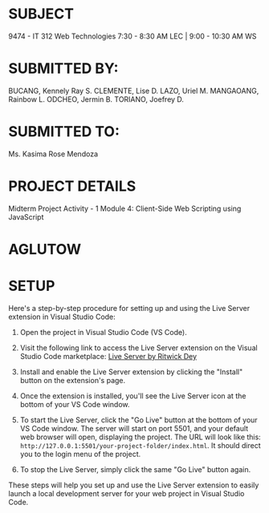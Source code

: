 
# SUBJECT
9474 - IT 312
Web Technologies
7:30 - 8:30 AM LEC | 9:00 - 10:30 AM WS


# SUBMITTED BY:
BUCANG, Kennely Ray S.
CLEMENTE, Lise D.
LAZO, Uriel M.
MANGAOANG, Rainbow L.
ODCHEO, Jermin B.
TORIANO, Joefrey D.


# SUBMITTED TO:
Ms. Kasima Rose Mendoza

# PROJECT DETAILS
Midterm Project Activity - 1
Module 4: Client-Side Web Scripting using JavaScript

# AGLUTOW 


# SETUP
Here's a step-by-step procedure for setting up and using the Live Server extension in Visual Studio Code:

1. Open the project in Visual Studio Code (VS Code).

2. Visit the following link to access the Live Server extension on the Visual Studio Code marketplace: [Live Server by Ritwick Dey](https://marketplace.visualstudio.com/items?itemName=ritwickdey.LiveServer)

3. Install and enable the Live Server extension by clicking the "Install" button on the extension's page.

4. Once the extension is installed, you'll see the Live Server icon at the bottom of your VS Code window.

5. To start the Live Server, click the "Go Live" button at the bottom of your VS Code window. The server will start on port 5501, and your default web browser will open, displaying the project. The URL will look like this: `http://127.0.0.1:5501/your-project-folder/index.html`. It should direct you to the login menu of the project.

6. To stop the Live Server, simply click the same "Go Live" button again.

These steps will help you set up and use the Live Server extension to easily launch a local development server for your web project in Visual Studio Code.


